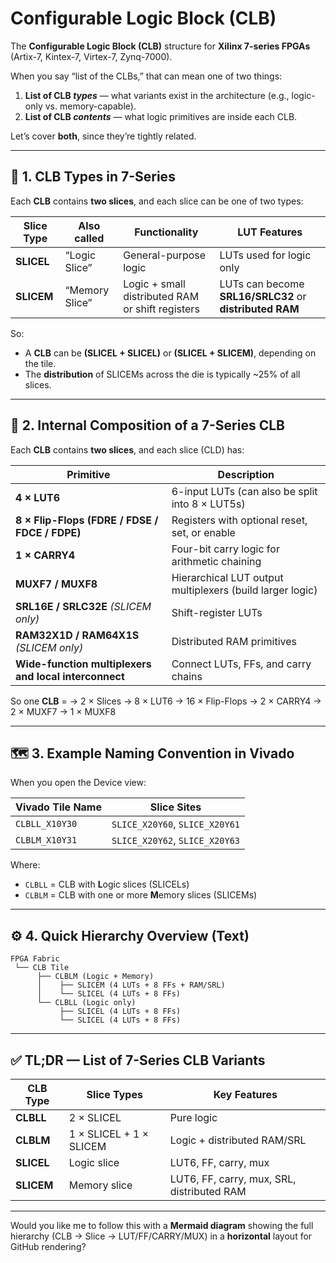 # **Configurable Logic Block (CLB)**

The **Configurable Logic Block (CLB)** structure for **Xilinx 7-series FPGAs** (Artix-7, Kintex-7, Virtex-7, Zynq-7000).

When you say “list of the CLBs,” that can mean one of two things:

1. **List of CLB *types*** — what variants exist in the architecture (e.g., logic-only vs. memory-capable).
2. **List of CLB *contents*** — what logic primitives are inside each CLB.

Let’s cover **both**, since they’re tightly related.

---

## 🧩 1. CLB Types in 7-Series

Each **CLB** contains **two slices**, and each slice can be one of two types:

| Slice Type | Also called    | Functionality                                    | LUT Features                                            |
| ---------- | -------------- | ------------------------------------------------ | ------------------------------------------------------- |
| **SLICEL** | “Logic Slice”  | General-purpose logic                            | LUTs used for logic only                                |
| **SLICEM** | “Memory Slice” | Logic + small distributed RAM or shift registers | LUTs can become **SRL16/SRLC32** or **distributed RAM** |

So:

* A **CLB** can be **(SLICEL + SLICEL)** or **(SLICEL + SLICEM)**, depending on the tile.
* The **distribution** of SLICEMs across the die is typically ~25% of all slices.

---

## 🧱 2. Internal Composition of a 7-Series CLB

Each **CLB** contains **two slices**, and each slice (CLD) has:

| Primitive                                             | Description                                               |
| ----------------------------------------------------- | --------------------------------------------------------- |
| **4 × LUT6**                                          | 6-input LUTs (can also be split into 8 × LUT5s)           |
| **8 × Flip-Flops (FDRE / FDSE / FDCE / FDPE)**        | Registers with optional reset, set, or enable             |
| **1 × CARRY4**                                        | Four-bit carry logic for arithmetic chaining              |
| **MUXF7 / MUXF8**                                     | Hierarchical LUT output multiplexers (build larger logic) |
| **SRL16E / SRLC32E** *(SLICEM only)*                  | Shift-register LUTs                                       |
| **RAM32X1D / RAM64X1S** *(SLICEM only)*               | Distributed RAM primitives                                |
| **Wide-function multiplexers and local interconnect** | Connect LUTs, FFs, and carry chains                       |

So one **CLB** =
→ 2 × Slices
→ 8 × LUT6
→ 16 × Flip-Flops
→ 2 × CARRY4
→ 2 × MUXF7
→ 1 × MUXF8

---

## 🗺️ 3. Example Naming Convention in Vivado

When you open the Device view:

| Vivado Tile Name | Slice Sites                    |
| ---------------- | ------------------------------ |
| `CLBLL_X10Y30`   | `SLICE_X20Y60`, `SLICE_X20Y61` |
| `CLBLM_X10Y31`   | `SLICE_X20Y62`, `SLICE_X20Y63` |

Where:

* `CLBLL` = CLB with **L**ogic slices (SLICELs)
* `CLBLM` = CLB with one or more **M**emory slices (SLICEMs)

---

## ⚙️ 4. Quick Hierarchy Overview (Text)

```
FPGA Fabric
 └── CLB Tile
      ├── CLBLM (Logic + Memory)
      │    ├── SLICEM (4 LUTs + 8 FFs + RAM/SRL)
      │    └── SLICEL (4 LUTs + 8 FFs)
      └── CLBLL (Logic only)
           ├── SLICEL (4 LUTs + 8 FFs)
           └── SLICEL (4 LUTs + 8 FFs)
```

---

## ✅ TL;DR — List of 7-Series CLB Variants

| CLB Type   | Slice Types             | Key Features                               |
| ---------- | ----------------------- | ------------------------------------------ |
| **CLBLL**  | 2 × SLICEL              | Pure logic                                 |
| **CLBLM**  | 1 × SLICEL + 1 × SLICEM | Logic + distributed RAM/SRL                |
| **SLICEL** | Logic slice             | LUT6, FF, carry, mux                       |
| **SLICEM** | Memory slice            | LUT6, FF, carry, mux, SRL, distributed RAM |

---

Would you like me to follow this with a **Mermaid diagram** showing the full hierarchy (CLB → Slice → LUT/FF/CARRY/MUX) in a **horizontal** layout for GitHub rendering?
